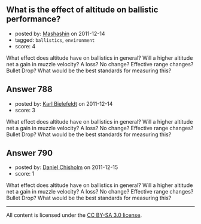 ## What is the effect of altitude on ballistic performance?

- posted by: [Mashashin](https://stackexchange.com/users/-1/212-mashashin) on 2011-12-14
- tagged: `ballistics`, `environment`
- score: 4

What effect does altitude have on ballistics in general? 
Will a higher altitude net a gain in muzzle velocity? A loss? No change? Effective range changes? Bullet Drop?
What would be the best standards for measuring this? 


## Answer 788

- posted by: [Karl Bielefeldt](https://stackexchange.com/users/-1/288-karl-bielefeldt) on 2011-12-14
- score: 3

What effect does altitude have on ballistics in general? 
Will a higher altitude net a gain in muzzle velocity? A loss? No change? Effective range changes? Bullet Drop?
What would be the best standards for measuring this? 


## Answer 790

- posted by: [Daniel Chisholm](https://stackexchange.com/users/-1/36-daniel-chisholm) on 2011-12-15
- score: 1

What effect does altitude have on ballistics in general? 
Will a higher altitude net a gain in muzzle velocity? A loss? No change? Effective range changes? Bullet Drop?
What would be the best standards for measuring this? 



---

All content is licensed under the [CC BY-SA 3.0 license](https://creativecommons.org/licenses/by-sa/3.0/).
